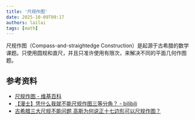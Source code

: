 ```yaml
---
title: '尺规作图'
date: 2025-10-09T09:17
authors: lailai
tags: [math]
---
```


尺规作图（Compass-and-straightedge Construction）是起源于古希腊的数学课题。只使用圆规和直尺，并且只准许使用有限次，来解决不同的平面几何作图题。

<!-- truncate -->

## 参考资料

- [尺规作图 - 维基百科](https://zh.wikipedia.org/zh-cn/尺规作图)
- [【漫士】凭什么我就不能尺规作图三等分角？ - bilibili](https://www.bilibili.com/video/BV1jjGdzAEE8)
- [古希腊三大尺规不能问题 高斯为何说正十七边形可以尺规作图？](https://www.bilibili.com/video/BV1hb411q7RJ)
